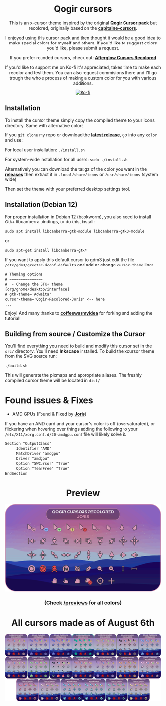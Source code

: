 <div align = center>

# Qogir cursors
This is an x-cursor theme inspired by the original [**Qogir Cursor pack**](https://github.com/vinceliuice/Qogir-icon-theme/tree/master/src/cursors) but recolored, originally based on the [**capitaine-cursors**](https://github.com/keeferrourke/capitaine-cursors).


I enjoyed using this cursor pack and then thought it would be a good idea to make special colors for myself and others. If you'd like to suggest colors you'd like, please submit a request.

If you prefer rounded cursors, check out: [**Afterglow Cursors Recolored**](https://github.com/TeddyBearKilla/Afterglow-Cursors-Recolored)

If you'd like to support me on Ko-fi it's appreciated, takes time to make each recolor and test them.
You can also request commisions there and I'll go trough the whole process of making a custom color for you with various additions.

<p align="center"> <a href="https://ko-fi.com/teddybearkilla" target="_blank" rel="noreferrer"> <img src="https://www.vectorlogo.zone/logos/ko-fi/ko-fi-icon.svg" alt="Ko-fi" width="50" height="50"/> </a></p>
</div>

## Installation
To install the cursor theme simply copy the compiled theme to your icons
directory. Same with alternative colors.

If you `git clone` my repo or download the [**latest release**](https://github.com/TeddyBearKilla/Qogir-Cursors-Recolored/releases/tag/Latest-release), go into any `color` and use:

For local user installation: `./install.sh`

For system-wide installation for all users: `sudo ./install.sh`


Alternatively you can download the tar.gz of the color you want in the [**releases**](https://github.com/TeddyBearKilla/Afterglow-Cursors-Recolored/releases)
then extract it in
`.local/share/icons` or `/usr/share/icons` (system wide)

Then set the theme with your preferred desktop settings tool.

## Installation (Debian 12)

For proper installation in Debian 12 (bookworm), you also need to install Gtk+ libcanberra
bindings, to do this, install:

```shell
sudo apt install libcanberra-gtk-module libcanberra-gtk3-module
```
or
```shell
sudo apt-get install libcanberra-gtk*
```

If you want to apply this default cursor to gdm3 just edit the file
`/etc/gdm3/greeter.dconf-defaults` and add or change `cursor-theme` line:

```shell
# Theming options
# ===============
#  - Change the GTK+ theme
[org/gnome/desktop/interface]
# gtk-theme='Adwaita'
cursor-theme='Qogir-Recolored-Joris' <-- here
...
```

Enjoy! And many thanks to [**coffeewasmyidea**](https://github.com/coffeewasmyidea) for forking and adding the tutorial!

<!--
## Installation (Windows)

Download the Zip file of the color you prefer in the [Releases: Alt Colors Catppuccin (Windows)](https://github.com/TeddyBearKilla/Afterglow-Cursors-Recolored/releases/tag/Windows-Catppuccin)

Extract it anywhere.

Right click `install.inf`

Go to your mouse settings & change it.

Enjoy! And many thanks to [**Mojas84**](https://github.com/Mojas84) for converting then to windows & [**Ripley**](https://github.com/ripl3yy) for test installing them on windows & helping me figure out the steps!-->

## Building from source / Customize the Cursor
You'll find everything you need to build and modify this cursor set in
the `src/` directory. You'll need [**Inkscape**](https://inkscape.org/) installed. To build the xcursor theme from the SVG source
run:

```
./build.sh
```

This will generate the pixmaps and appropriate aliases.
The freshly compiled cursor theme will be located in `dist/`

# Found issues & Fixes
- AMD GPUs (Found & Fixed by [**Joris**](https://jorisvandijk.com/))

If you have an AMD card and your cursor's color is off (oversaturated), or flickering when hovering over things adding the following to your `/etc/X11/xorg.conf.d/20-amdgpu.conf` file will likely solve it.
```
Section "OutputClass"
     Identifier "AMD"
     MatchDriver "amdgpu"
     Driver "amdgpu"
     Option "SWCursor" "True"
     Option "TearFree" "True"
EndSection
```


<div align = center>

# Preview
![Qogir](previews/CursorsSoFar.gif)
### (Check [/previews](https://github.com/TeddyBearKilla/Qogir-Cursors-Recolored/tree/main/previews) for all colors)

# All cursors made as of August 6th
![Qogir](previews/CursorsSoFar.png)
</div>
